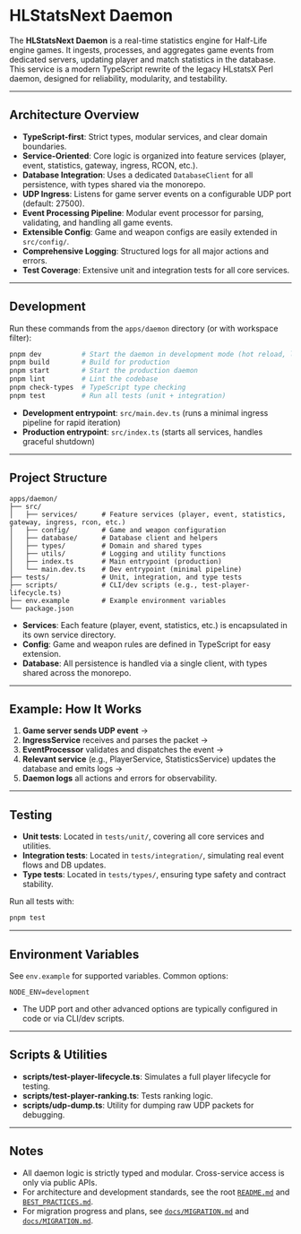# HLStatsNext Daemon

The **HLStatsNext Daemon** is a real-time statistics engine for Half-Life engine games. It ingests, processes, and aggregates game events from dedicated servers, updating player and match statistics in the database. This service is a modern TypeScript rewrite of the legacy HLstatsX Perl daemon, designed for reliability, modularity, and testability.

---

## Architecture Overview

- **TypeScript-first**: Strict types, modular services, and clear domain boundaries.
- **Service-Oriented**: Core logic is organized into feature services (player, event, statistics, gateway, ingress, RCON, etc.).
- **Database Integration**: Uses a dedicated `DatabaseClient` for all persistence, with types shared via the monorepo.
- **UDP Ingress**: Listens for game server events on a configurable UDP port (default: 27500).
- **Event Processing Pipeline**: Modular event processor for parsing, validating, and handling all game events.
- **Extensible Config**: Game and weapon configs are easily extended in `src/config/`.
- **Comprehensive Logging**: Structured logs for all major actions and errors.
- **Test Coverage**: Extensive unit and integration tests for all core services.

---

## Development

Run these commands from the `apps/daemon` directory (or with workspace filter):

```bash
pnpm dev          # Start the daemon in development mode (hot reload, logs to console)
pnpm build        # Build for production
pnpm start        # Start the production daemon
pnpm lint         # Lint the codebase
pnpm check-types  # TypeScript type checking
pnpm test         # Run all tests (unit + integration)
```

- **Development entrypoint**: `src/main.dev.ts` (runs a minimal ingress pipeline for rapid iteration)
- **Production entrypoint**: `src/index.ts` (starts all services, handles graceful shutdown)

---

## Project Structure

```
apps/daemon/
├── src/
│   ├── services/      # Feature services (player, event, statistics, gateway, ingress, rcon, etc.)
│   ├── config/        # Game and weapon configuration
│   ├── database/      # Database client and helpers
│   ├── types/         # Domain and shared types
│   ├── utils/         # Logging and utility functions
│   ├── index.ts       # Main entrypoint (production)
│   └── main.dev.ts    # Dev entrypoint (minimal pipeline)
├── tests/             # Unit, integration, and type tests
├── scripts/           # CLI/dev scripts (e.g., test-player-lifecycle.ts)
├── env.example        # Example environment variables
└── package.json
```

- **Services**: Each feature (player, event, statistics, etc.) is encapsulated in its own service directory.
- **Config**: Game and weapon rules are defined in TypeScript for easy extension.
- **Database**: All persistence is handled via a single client, with types shared across the monorepo.

---

## Example: How It Works

1. **Game server sends UDP event** →
2. **IngressService** receives and parses the packet →
3. **EventProcessor** validates and dispatches the event →
4. **Relevant service** (e.g., PlayerService, StatisticsService) updates the database and emits logs →
5. **Daemon logs** all actions and errors for observability.

---

## Testing

- **Unit tests**: Located in `tests/unit/`, covering all core services and utilities.
- **Integration tests**: Located in `tests/integration/`, simulating real event flows and DB updates.
- **Type tests**: Located in `tests/types/`, ensuring type safety and contract stability.

Run all tests with:

```bash
pnpm test
```

---

## Environment Variables

See `env.example` for supported variables. Common options:

```env
NODE_ENV=development
```

- The UDP port and other advanced options are typically configured in code or via CLI/dev scripts.

---

## Scripts & Utilities

- **scripts/test-player-lifecycle.ts**: Simulates a full player lifecycle for testing.
- **scripts/test-player-ranking.ts**: Tests ranking logic.
- **scripts/udp-dump.ts**: Utility for dumping raw UDP packets for debugging.

---

## Notes

- All daemon logic is strictly typed and modular. Cross-service access is only via public APIs.
- For architecture and development standards, see the root [`README.md`](../../README.md) and [`BEST_PRACTICES.md`](./docs/BEST_PRACTICES.md).
- For migration progress and plans, see [`docs/MIGRATION.md`](./docs/MIGRATION.md) and [`docs/MIGRATION.md`](./docs/MIGRATION.md).
